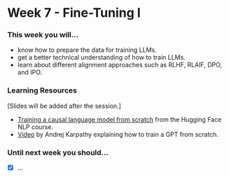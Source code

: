 # Week 7 - Fine-Tuning I

### This week you will...

* know how to prepare the data for training LLMs.
* get a better technical understanding of how to train LLMs.
* learn about different alignment approaches such as RLHF, RLAIF, DPO, and IPO.

### Learning Resources

\[Slides will be added after the session.]

* [Training a causal language model from scratch](https://huggingface.co/learn/nlp-course/en/chapter7/6) from the Hugging Face NLP course.
* [Video](https://www.youtube.com/watch?v=kCc8FmEb1nY) by Andrej Karpathy explaining how to train a GPT from scratch.

### Until next week you should...

* [x] ...
